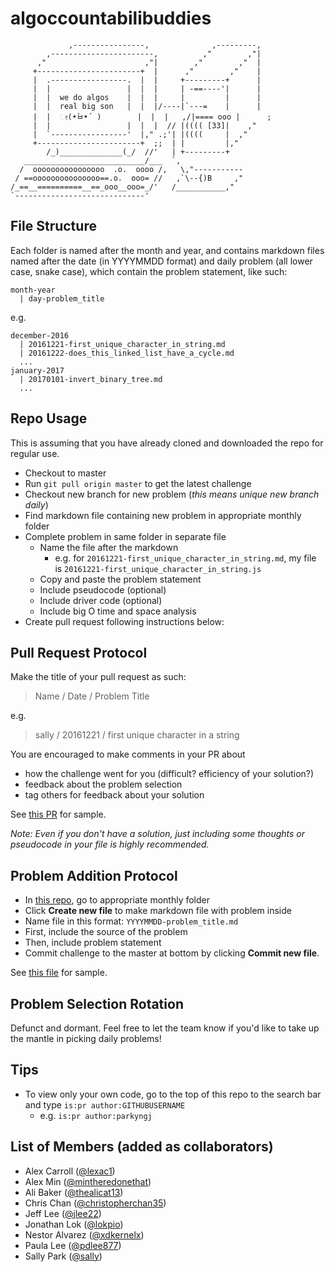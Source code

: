 # algoccountabilibuddies

```
             ,----------------,              ,---------,
        ,-----------------------,          ,"        ,"|
      ,"                      ,"|        ,"        ,"  |
     +-----------------------+  |      ,"        ,"    |
     |  .-----------------.  |  |     +---------+      |
     |  |                 |  |  |     | -==----'|      |
     |  |  we do algos    |  |  |     |         |      |
     |  |  real big son   |  |  |/----|`---=    |      |
     |  |  ೕ(•̀ㅂ•́ )        |  |  |   ,/|==== ooo |      ;
     |  |                 |  |  |  // |(((( [33]|    ,"
     |  `-----------------'  |," .;'| |((((     |  ,"
     +-----------------------+  ;;  | |         |,"
        /_)______________(_/  //'   | +---------+
   ___________________________/___  `,
  /  oooooooooooooooo  .o.  oooo /,   \,"-----------
 / ==ooooooooooooooo==.o.  ooo= //   ,`\--{)B     ,"
/_==__==========__==_ooo__ooo=_/'   /___________,"
`-----------------------------'
```

## File Structure

Each folder is named after the month and year, and contains markdown files named after the date (in YYYYMMDD format) and daily problem (all lower case, snake case), which contain the problem statement, like such:

```
month-year
  | day-problem_title
```

e.g.

```
december-2016
  | 20161221-first_unique_character_in_string.md
  | 20161222-does_this_linked_list_have_a_cycle.md
  ...
january-2017
  | 20170101-invert_binary_tree.md
  ...
```

## Repo Usage

This is assuming that you have already cloned and downloaded the repo for regular use.

* Checkout to master
* Run `git pull origin master` to get the latest challenge
* Checkout new branch for new problem (*this means unique new branch daily*)
* Find markdown file containing new problem in appropriate monthly folder
* Complete problem in same folder in separate file
  * Name the file after the markdown
    * e.g. for `20161221-first_unique_character_in_string.md`, 
      my file is `20161221-first_unique_character_in_string.js`
  * Copy and paste the problem statement
  * Include pseudocode (optional)
  * Include driver code (optional)
  * Include big O time and space analysis
* Create pull request following instructions below:

## Pull Request Protocol

Make the title of your pull request as such:

> Name / Date / Problem Title

e.g.

> sally / 20161221 / first unique character in a string

You are encouraged to make comments in your PR about
  * how the challenge went for you (difficult? efficiency of your solution?)
  * feedback about the problem selection
  * tag others for feedback about your solution

See [this PR](https://github.com/parkyngj/algoccountabilibuddies/pull/1) for sample.

*Note: Even if you don't have a solution, just including some thoughts or pseudocode in your file is highly recommended.*
 
## Problem Addition Protocol

* In [this repo](https://github.com/parkyngj/algoccountabilibuddies), go to appropriate monthly folder
* Click **Create new file** to make markdown file with problem inside
* Name file in this format: `YYYYMMDD-problem_title.md`
* First, include the source of the problem
* Then, include problem statement
* Commit challenge to the master at bottom by clicking **Commit new file**.

See [this file](https://github.com/parkyngj/algoccountabilibuddies/blob/master/december-2016/20161221-first_unique_character_in_a_string.md) for sample.

## Problem Selection Rotation

Defunct and dormant. Feel free to let the team know if you'd like to take up the mantle in picking daily problems!

## Tips

* To view only your own code, go to the top of this repo to the search bar and type `is:pr author:GITHUBUSERNAME`
  * e.g. `is:pr author:parkyngj`

## List of Members (added as collaborators)

* Alex Carroll ([@lexac1](https://github.com/lexac1))
* Alex Min ([@mintheredonethat](https://github.com/mintheredonethat))
* Ali Baker ([@thealicat13](https://github.com/thealicat13))
* Chris Chan ([@christopherchan35](https://github.com/christopherchan35))
* Jeff Lee ([@jlee22](https://github.com/jlee22))
* Jonathan Lok ([@lokpio](https://github.com/lokpio))
* Nestor Alvarez ([@xdkernelx](https://github.com/xdkernelx))
* Paula Lee ([@pdlee877](https://github.com/pdlee877))
* Sally Park ([@sally](https://github.com/sally))
